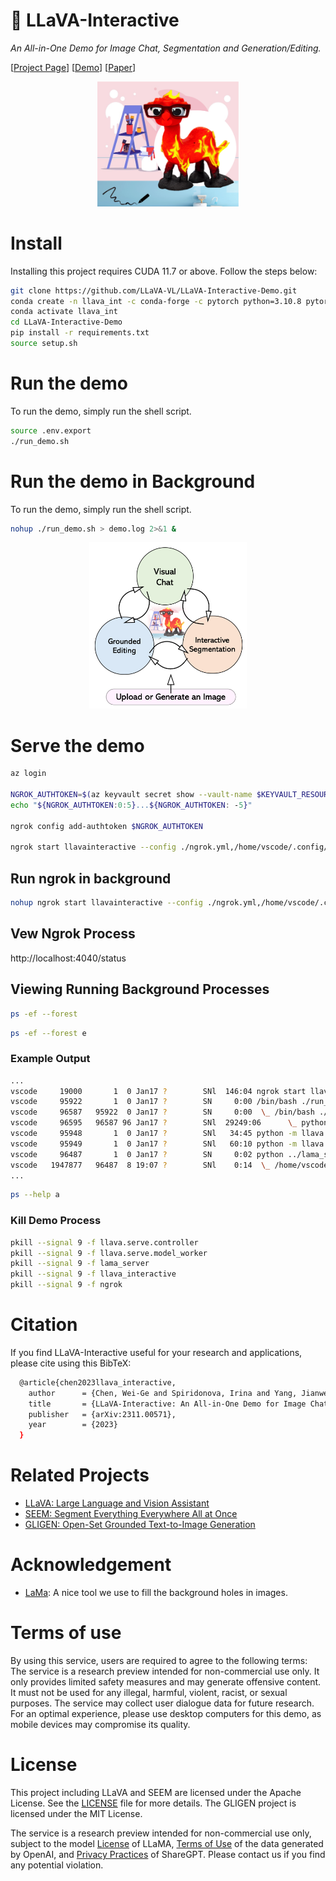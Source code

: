 
# 🌋 LLaVA-Interactive

*An All-in-One Demo for Image Chat, Segmentation and Generation/Editing.*

[[Project Page](https://llava-vl.github.io/llava-interactive/)] [[Demo](https://llavainteractive.ngrok.app/)] [[Paper](https://arxiv.org/abs/2311.00571)]

<p align="center">
    <img src="https://github.com/LLaVA-VL/llava-interactive/blob/main/images/llava_interactive_logo.png" width="45%">
    <br>
</p>

# Install

Installing this project requires CUDA 11.7 or above. Follow the steps below:

```bash
git clone https://github.com/LLaVA-VL/LLaVA-Interactive-Demo.git
conda create -n llava_int -c conda-forge -c pytorch python=3.10.8 pytorch=2.0.1 -y
conda activate llava_int
cd LLaVA-Interactive-Demo
pip install -r requirements.txt
source setup.sh
```

# Run the demo

To run the demo, simply run the shell script.

```bash
source .env.export
./run_demo.sh
```

# Run the demo in Background

To run the demo, simply run the shell script.

```bash
nohup ./run_demo.sh > demo.log 2>&1 &
```

<p align="center">
    <img src="https://github.com/LLaVA-VL/llava-interactive/blob/main/images/llava_interactive_workflow.png" width="50%">
    <br>
</p>

# Serve the demo

```bash
az login

NGROK_AUTHTOKEN=$(az keyvault secret show --vault-name $KEYVAULT_RESOURCE_NAME -n $NGROK_SECRET_NAME --query "value" -o tsv)
echo "${NGROK_AUTHTOKEN:0:5}...${NGROK_AUTHTOKEN: -5}"

ngrok config add-authtoken $NGROK_AUTHTOKEN

ngrok start llavainteractive --config ./ngrok.yml,/home/vscode/.config/ngrok/ngrok.yml
```

## Run ngrok in background

```bash
nohup ngrok start llavainteractive --config ./ngrok.yml,/home/vscode/.config/ngrok/ngrok.yml > ngrok.log 2>&1 &
```
## Vew Ngrok Process

http://localhost:4040/status

## Viewing Running Background Processes

```bash
ps -ef --forest
```

```bash
ps -ef --forest e
```

### Example Output

```zsh
...
vscode     19000       1  0 Jan17 ?        SNl  146:04 ngrok start llavainteractive --config ./ngrok.yml,/home/vscode/.config/ngrok/ngrok.yml DOCKER_BUILDKIT=1 HOSTNAME=cf7954859b6f CONTENT_MODERATOR_NAME=lla
vscode     95922       1  0 Jan17 ?        SN     0:00 /bin/bash ./run_demo.sh DOCKER_BUILDKIT=1 HOSTNAME=cf7954859b6f CONTENT_MODERATOR_NAME=llava-int-contentmoderator HOME=/home/vscode EFFICIENT_AI_SUBSCRIP
vscode     96587   95922  0 Jan17 ?        SN     0:00  \_ /bin/bash ./run_demo.sh DOCKER_BUILDKIT=1 HOSTNAME=cf7954859b6f CONTENT_MODERATOR_NAME=llava-int-contentmoderator HOME=/home/vscode EFFICIENT_AI_SUBS
vscode     96595   96587 96 Jan17 ?        SNl  29249:06      \_ python llava_interactive.py --moderate input_text_guardlist input_text_aics input_text_aics_jailbreak input_image_aics output_text_guardlist ou
vscode     95948       1  0 Jan17 ?        SNl   34:45 python -m llava.serve.controller --host 0.0.0.0 --port 10000 SHELL=/bin/bash LSCOLORS=Gxfxcxdxbxegedabagacad USER_ZDOTDIR=/home/vscode COLORTERM=truecolo
vscode     95949       1  0 Jan17 ?        SNl   60:10 python -m llava.serve.model_worker --host 0.0.0.0 --controller http://localhost:10000 --port 40000 --worker http://localhost:40000 --model-path ./llava-v
vscode     96487       1  0 Jan17 ?        SN     0:02 python ../lama_server.py SHELL=/bin/bash LSCOLORS=Gxfxcxdxbxegedabagacad USER_ZDOTDIR=/home/vscode COLORTERM=truecolor LESS=-R TERM_PROGRAM_VERSION=1.85.
vscode   1947877   96487  8 19:07 ?        SNl    0:14  \_ /home/vscode/miniconda3/envs/lama/bin/python /workspaces/LLaVA-Interactive-Demo/lama_server.py SHELL=/bin/bash LSCOLORS=Gxfxcxdxbxegedabagacad USER_Z
...
```

```bash
ps --help a
```

### Kill Demo Process

```bash
pkill --signal 9 -f llava.serve.controller
pkill --signal 9 -f llava.serve.model_worker
pkill --signal 9 -f lama_server
pkill --signal 9 -f llava_interactive
pkill --signal 9 -f ngrok
```

# Citation

If you find LLaVA-Interactive useful for your research and applications, please cite using this BibTeX:
```bash
  @article{chen2023llava_interactive,
    author      = {Chen, Wei-Ge and Spiridonova, Irina and Yang, Jianwei and Gao, Jianfeng and Li, Chunyuan},
    title       = {LLaVA-Interactive: An All-in-One Demo for Image Chat, Segmentation, Generation and Editing},
    publisher   = {arXiv:2311.00571},
    year        = {2023}
  }
```

# Related Projects

- [LLaVA: Large Language and Vision Assistant](https://github.com/haotian-liu/LLaVA)
- [SEEM: Segment Everything Everywhere All at Once](https://github.com/UX-Decoder/Segment-Everything-Everywhere-All-At-Once)
- [GLIGEN: Open-Set Grounded Text-to-Image Generation](https://github.com/gligen/GLIGEN)

# Acknowledgement

- [LaMa](https://github.com/advimman/lama): A nice tool we use to fill the background holes in images.

# Terms of use

By using this service, users are required to agree to the following terms: The service is a research preview intended for non-commercial use only. It only provides limited safety measures and may generate offensive content. It must not be used for any illegal, harmful, violent, racist, or sexual purposes. The service may collect user dialogue data for future research. For an optimal experience, please use desktop computers for this demo, as mobile devices may compromise its quality.

# License

This project including LLaVA and SEEM are licensed under the Apache License. See the [LICENSE](LICENSE) file for more details. The GLIGEN project is licensed under the MIT License.

The service is a research preview intended for non-commercial use only, subject to the model [License](https://github.com/facebookresearch/llama/blob/main/MODEL_CARD.md) of LLaMA, [Terms of Use](https://openai.com/policies/terms-of-use) of the data generated by OpenAI, and [Privacy Practices](https://chrome.google.com/webstore/detail/sharegpt-share-your-chatg/daiacboceoaocpibfodeljbdfacokfjb) of ShareGPT. Please contact us if you find any potential violation.
